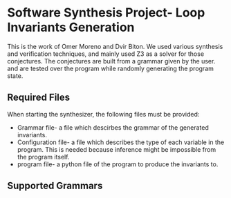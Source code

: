 # Software Synthesis Project- Loop Invariants Generation
This is the work of Omer Moreno and Dvir Biton.
We used various synthesis and verification techniques, 
and mainly used Z3 as a solver for those conjectures.
The conjectures are built from a grammar
given by the user. and are tested over the program
while randomly generating the program state. 

## Required Files
When starting the synthesizer,
the following files must be provided:
- Grammar file- a file which descirbes the grammar of the
generated invariants.
- Configuration file- a file which describes the type of each
variable in the program. This is needed because inference might
be impossible from the program itself.
- program file- a python file of the program to produce the invariants to.

## Supported Grammars

